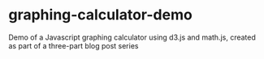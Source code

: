 graphing-calculator-demo
========================

Demo of a Javascript graphing calculator using d3.js and math.js, created as part of a three-part blog post series
